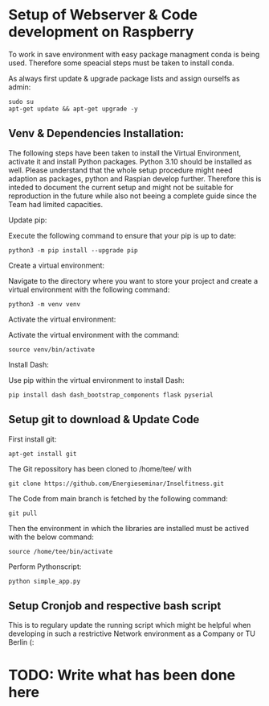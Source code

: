 # Setup of Webserver & Code development on Raspberry
To work in save environment with easy package managment conda is being used. Therefore some speacial steps must be taken to install conda.

As always first update & upgrade package lists and assign ourselfs as admin:
```
sudo su
apt-get update && apt-get upgrade -y
```


## Venv & Dependencies Installation: 
The following steps have been taken to install the Virtual Environment, activate it and install Python packages. 
Python 3.10 should be installed as well. 
Please understand that the whole setup procedure might need adaption as packages, python and Raspian develop further. Therefore this is inteded to document the current setup and might not be suitable for reproduction in the future while also not beeing a complete guide since the Team had limited capacities.

Update pip:

Execute the following command to ensure that your pip is up to date:
```
python3 -m pip install --upgrade pip
```
Create a virtual environment:

Navigate to the directory where you want to store your project and create a virtual environment with the following command:
```
python3 -m venv venv
```
Activate the virtual environment:

Activate the virtual environment with the command:
```
source venv/bin/activate
```
Install Dash:

Use pip within the virtual environment to install Dash:
```
pip install dash dash_bootstrap_components flask pyserial
```
## Setup git to download & Update Code
First install git: 
```
apt-get install git
```

The Git repossitory has been cloned to /home/tee/ with 
```
git clone https://github.com/Energieseminar/Inselfitness.git
```
The Code from main branch is fetched by the following command:
```
git pull
```
Then the environment in which the libraries are installed must be actived with the below command:
```
source /home/tee/bin/activate
```
Perform Pythonscript:
```
python simple_app.py
```
## Setup Cronjob and respective bash script
This is to regulary update the running script which might be helpful when developing in such a restrictive Network environment as a Company or TU Berlin (:

# TODO: Write what has been done here
